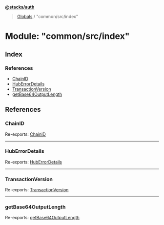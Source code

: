 **[@stacks/auth](../README.md)**

> [Globals](../globals.md) / "common/src/index"

# Module: "common/src/index"

## Index

### References

- [ChainID](_common_src_index_.md#chainid)
- [HubErrorDetails](_common_src_index_.md#huberrordetails)
- [TransactionVersion](_common_src_index_.md#transactionversion)
- [getBase64OutputLength](_common_src_index_.md#getbase64outputlength)

## References

### ChainID

Re-exports: [ChainID](../enums/_common_src_constants_.chainid.md)

---

### HubErrorDetails

Re-exports: [HubErrorDetails](../interfaces/_common_src_errors_.huberrordetails.md)

---

### TransactionVersion

Re-exports: [TransactionVersion](../enums/_common_src_constants_.transactionversion.md)

---

### getBase64OutputLength

Re-exports: [getBase64OutputLength](_common_src_utils_.md#getbase64outputlength)
